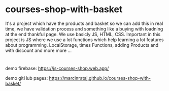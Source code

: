 # courses-shop-with-basket
It's a project which have the products and basket so we can add this in real time, we have validation process and something like a buying with loadning at the end thankful page.
We use basicly JS, HTML, CSS. Important in this project is JS where we use a lot functions which help learning a lot features about programming. LocalStorage, times Functions, adding Products and with discount and more more ...
#
demo firebase: https://js-courses-shop.web.app/

demo gitHub pages: https://marcinrataj.github.io/courses-shop-with-basket/
